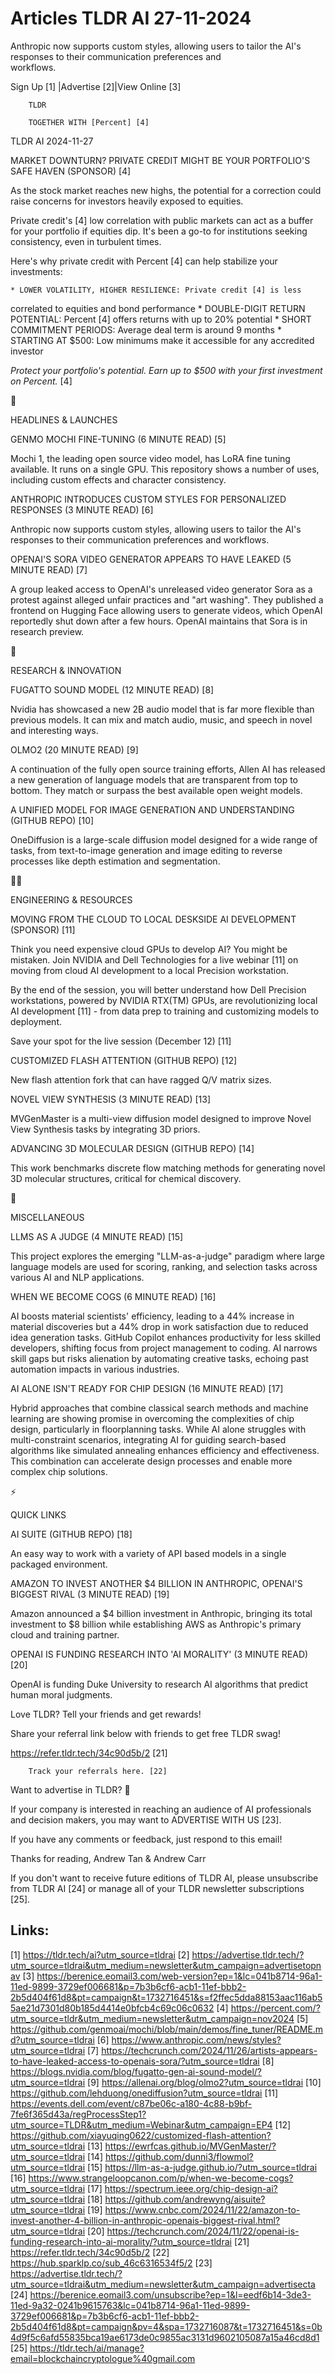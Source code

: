 # Articles TLDR AI 27-11-2024

Anthropic now supports custom styles, allowing users to tailor the
AI's responses to their communication preferences and
workflows. ‌ ‌ ‌ ‌ ‌ ‌ ‌ ‌ ‌ ‌ ‌ ‌ ‌ ‌ ‌ ‌ ‌ ‌ ‌ ‌ ‌ ‌ ‌ ‌ ‌ ‌  ‌ ‌ ‌ ‌ ‌ ‌ ‌ ‌ ‌ ‌ ‌ ‌ ‌ ‌ ‌ ‌ ‌ ‌ ‌ ‌ ‌ ‌ ‌ ‌ ‌ ‌ 


 Sign Up [1] |Advertise [2]|View Online [3] 

		TLDR

		TOGETHER WITH [Percent] [4]

TLDR AI 2024-11-27

 MARKET DOWNTURN? PRIVATE CREDIT MIGHT BE YOUR PORTFOLIO'S SAFE HAVEN
(SPONSOR) [4] 

 As the stock market reaches new highs, the potential for a correction
could raise concerns for investors heavily exposed to equities.

Private credit's [4] low correlation with public markets can act as a
buffer for your portfolio if equities dip. It's been a go-to for
institutions seeking consistency, even in turbulent times. 

Here's why private credit with Percent [4] can help stabilize your
investments:

 	* LOWER VOLATILITY, HIGHER RESILIENCE: Private credit [4] is less
correlated to equities and bond performance
 	* DOUBLE-DIGIT RETURN POTENTIAL: Percent [4] offers returns with up
to 20% potential
 	* SHORT COMMITMENT PERIODS: Average deal term is around 9 months
 	* STARTING AT $500: Low minimums make it accessible for any
accredited investor

_Protect your portfolio's potential. Earn up to $500 with your first
investment on Percent._ [4]

🚀 

HEADLINES & LAUNCHES

 GENMO MOCHI FINE-TUNING (6 MINUTE READ) [5] 

 Mochi 1, the leading open source video model, has LoRA fine tuning
available. It runs on a single GPU. This repository shows a number of
uses, including custom effects and character consistency. 

 ANTHROPIC INTRODUCES CUSTOM STYLES FOR PERSONALIZED RESPONSES (3
MINUTE READ) [6] 

 Anthropic now supports custom styles, allowing users to tailor the
AI's responses to their communication preferences and workflows. 

 OPENAI'S SORA VIDEO GENERATOR APPEARS TO HAVE LEAKED (5 MINUTE READ)
[7] 

 A group leaked access to OpenAI's unreleased video generator Sora as
a protest against alleged unfair practices and "art washing". They
published a frontend on Hugging Face allowing users to generate
videos, which OpenAI reportedly shut down after a few hours. OpenAI
maintains that Sora is in research preview. 

🧠 

RESEARCH & INNOVATION

 FUGATTO SOUND MODEL (12 MINUTE READ) [8] 

 Nvidia has showcased a new 2B audio model that is far more flexible
than previous models. It can mix and match audio, music, and speech in
novel and interesting ways. 

 OLMO2 (20 MINUTE READ) [9] 

 A continuation of the fully open source training efforts, Allen AI
has released a new generation of language models that are transparent
from top to bottom. They match or surpass the best available open
weight models. 

 A UNIFIED MODEL FOR IMAGE GENERATION AND UNDERSTANDING (GITHUB REPO)
[10] 

 OneDiffusion is a large-scale diffusion model designed for a wide
range of tasks, from text-to-image generation and image editing to
reverse processes like depth estimation and segmentation. 

🧑‍💻 

ENGINEERING & RESOURCES

 MOVING FROM THE CLOUD TO LOCAL DESKSIDE AI DEVELOPMENT (SPONSOR) [11]


 Think you need expensive cloud GPUs to develop AI? You might be
mistaken. Join NVIDIA and Dell Technologies for a live webinar [11] on
moving from cloud AI development to a local Precision workstation.

By the end of the session, you will better understand how Dell
Precision workstations, powered by NVIDIA RTX(TM) GPUs, are
revolutionizing local AI development [11] - from data prep to training
and customizing models to deployment.

Save your spot for the live session (December 12) [11]

 CUSTOMIZED FLASH ATTENTION (GITHUB REPO) [12] 

 New flash attention fork that can have ragged Q/V matrix sizes. 

 NOVEL VIEW SYNTHESIS (3 MINUTE READ) [13] 

 MVGenMaster is a multi-view diffusion model designed to improve Novel
View Synthesis tasks by integrating 3D priors. 

 ADVANCING 3D MOLECULAR DESIGN (GITHUB REPO) [14] 

 This work benchmarks discrete flow matching methods for generating
novel 3D molecular structures, critical for chemical discovery. 

🎁 

MISCELLANEOUS

 LLMS AS A JUDGE (4 MINUTE READ) [15] 

 This project explores the emerging "LLM-as-a-judge" paradigm where
large language models are used for scoring, ranking, and selection
tasks across various AI and NLP applications. 

 WHEN WE BECOME COGS (6 MINUTE READ) [16] 

 AI boosts material scientists' efficiency, leading to a 44% increase
in material discoveries but a 44% drop in work satisfaction due to
reduced idea generation tasks. GitHub Copilot enhances productivity
for less skilled developers, shifting focus from project management to
coding. AI narrows skill gaps but risks alienation by automating
creative tasks, echoing past automation impacts in various industries.


 AI ALONE ISN'T READY FOR CHIP DESIGN (16 MINUTE READ) [17] 

 Hybrid approaches that combine classical search methods and machine
learning are showing promise in overcoming the complexities of chip
design, particularly in floorplanning tasks. While AI alone struggles
with multi-constraint scenarios, integrating AI for guiding
search-based algorithms like simulated annealing enhances efficiency
and effectiveness. This combination can accelerate design processes
and enable more complex chip solutions. 

⚡ 

QUICK LINKS

 AI SUITE (GITHUB REPO) [18] 

 An easy way to work with a variety of API based models in a single
packaged environment. 

 AMAZON TO INVEST ANOTHER $4 BILLION IN ANTHROPIC, OPENAI'S BIGGEST
RIVAL (3 MINUTE READ) [19] 

 Amazon announced a $4 billion investment in Anthropic, bringing its
total investment to $8 billion while establishing AWS as Anthropic's
primary cloud and training partner. 

 OPENAI IS FUNDING RESEARCH INTO 'AI MORALITY' (3 MINUTE READ) [20] 

 OpenAI is funding Duke University to research AI algorithms that
predict human moral judgments. 

Love TLDR? Tell your friends and get rewards!

 Share your referral link below with friends to get free TLDR swag! 

 https://refer.tldr.tech/34c90d5b/2 [21] 

		Track your referrals here. [22]

Want to advertise in TLDR? 📰

 If your company is interested in reaching an audience of AI
professionals and decision makers, you may want to ADVERTISE WITH US
[23]. 

 If you have any comments or feedback, just respond to this email! 

Thanks for reading, 
Andrew Tan & Andrew Carr 

If you don't want to receive future editions of TLDR AI, please
unsubscribe from TLDR AI [24] or manage all of your TLDR newsletter
subscriptions [25]. 

 

Links:
------
[1] https://tldr.tech/ai?utm_source=tldrai
[2] https://advertise.tldr.tech/?utm_source=tldrai&utm_medium=newsletter&utm_campaign=advertisetopnav
[3] https://berenice.eomail3.com/web-version?ep=1&lc=041b8714-96a1-11ed-9899-3729ef006681&p=7b3b6cf6-acb1-11ef-bbb2-2b5d404f61d8&pt=campaign&t=1732716451&s=f2ffec5dda88153aac116ab55ae21d7301d80b185d4414e0bfcb4c69c06c0632
[4] https://percent.com/?utm_source=tldr&utm_medium=newsletter&utm_campaign=nov2024
[5] https://github.com/genmoai/mochi/blob/main/demos/fine_tuner/README.md?utm_source=tldrai
[6] https://www.anthropic.com/news/styles?utm_source=tldrai
[7] https://techcrunch.com/2024/11/26/artists-appears-to-have-leaked-access-to-openais-sora/?utm_source=tldrai
[8] https://blogs.nvidia.com/blog/fugatto-gen-ai-sound-model/?utm_source=tldrai
[9] https://allenai.org/blog/olmo2?utm_source=tldrai
[10] https://github.com/lehduong/onediffusion?utm_source=tldrai
[11] https://events.dell.com/event/c87be06c-a180-4c88-b9bf-7fe6f365d43a/regProcessStep1?utm_source=TLDR&utm_medium=Webinar&utm_campaign=EP4
[12] https://github.com/xiayuqing0622/customized-flash-attention?utm_source=tldrai
[13] https://ewrfcas.github.io/MVGenMaster/?utm_source=tldrai
[14] https://github.com/dunni3/flowmol?utm_source=tldrai
[15] https://llm-as-a-judge.github.io/?utm_source=tldrai
[16] https://www.strangeloopcanon.com/p/when-we-become-cogs?utm_source=tldrai
[17] https://spectrum.ieee.org/chip-design-ai?utm_source=tldrai
[18] https://github.com/andrewyng/aisuite?utm_source=tldrai
[19] https://www.cnbc.com/2024/11/22/amazon-to-invest-another-4-billion-in-anthropic-openais-biggest-rival.html?utm_source=tldrai
[20] https://techcrunch.com/2024/11/22/openai-is-funding-research-into-ai-morality/?utm_source=tldrai
[21] https://refer.tldr.tech/34c90d5b/2
[22] https://hub.sparklp.co/sub_46c6316534f5/2
[23] https://advertise.tldr.tech/?utm_source=tldrai&utm_medium=newsletter&utm_campaign=advertisecta
[24] https://berenice.eomail3.com/unsubscribe?ep=1&l=eedf6b14-3de3-11ed-9a32-0241b9615763&lc=041b8714-96a1-11ed-9899-3729ef006681&p=7b3b6cf6-acb1-11ef-bbb2-2b5d404f61d8&pt=campaign&pv=4&spa=1732716087&t=1732716451&s=0b4d9f5c6afd55835bca19ae6173de0c9855ac3131d9602105087a15a46cd8d1
[25] https://tldr.tech/ai/manage?email=blockchaincryptologue%40gmail.com